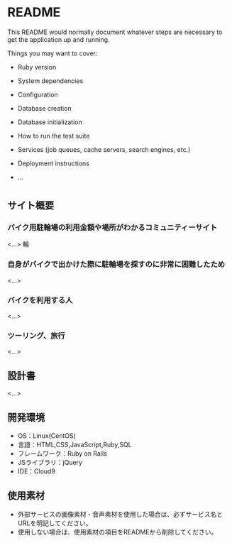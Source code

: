 # README

This README would normally document whatever steps are necessary to get the
application up and running.

Things you may want to cover:

* Ruby version

* System dependencies

* Configuration

* Database creation

* Database initialization

* How to run the test suite

* Services (job queues, cache servers, search engines, etc.)

* Deployment instructions

* ...

# <bIkEroom>

## サイト概要
### バイク用駐輪場の利用金額や場所がわかるコミュニティーサイト
<...>
輪
### 自身がバイクで出かけた際に駐輪場を探すのに非常に困難したため
<...>

### バイクを利用する人
<...>

### ツーリング、旅行
<...>

## 設計書
<...>

## 開発環境
- OS：Linux(CentOS)
- 言語：HTML,CSS,JavaScript,Ruby,SQL
- フレームワーク：Ruby on Rails
- JSライブラリ：jQuery
- IDE：Cloud9

## 使用素材
- 外部サービスの画像素材・音声素材を使用した場合は、必ずサービス名とURLを明記してください。
- 使用しない場合は、使用素材の項目をREADMEから削除してください。